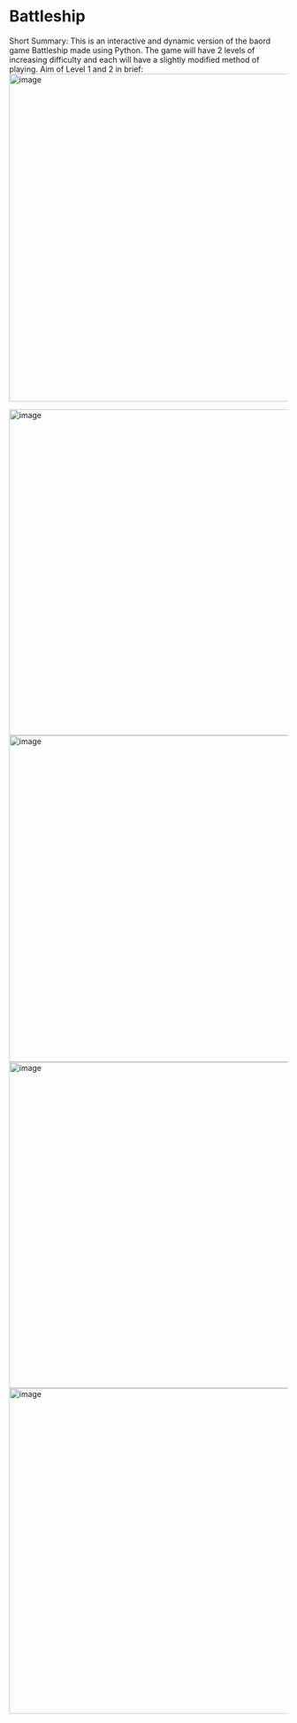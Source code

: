 # Battleship
Short Summary:
    This is an interactive and dynamic version of the baord game Battleship made using Python. The game will have 2 levels of increasing difficulty and each will have a slightly modified method of playing. 
Aim of Level 1 and 2 in brief:
<img width="592" alt="image" src="https://user-images.githubusercontent.com/56752261/177187694-ef71ec07-fefc-4c5c-ba16-ebf51c595df1.png">
 
<img width="589" alt="image" src="https://user-images.githubusercontent.com/56752261/177187840-9503b1cf-289f-4f7e-bb4f-1c03705a37b7.png">

<img width="590" alt="image" src="https://user-images.githubusercontent.com/56752261/177187243-49868008-1a66-49d4-943e-4f0d74f7c02c.png">
<img width="589" alt="image" src="https://user-images.githubusercontent.com/56752261/177188158-c6de33b3-a178-4201-afd5-0539dcd57812.png">
<img width="588" alt="image" src="https://user-images.githubusercontent.com/56752261/177188258-91d59f99-da2f-4718-bb56-3d8686af1afd.png">


